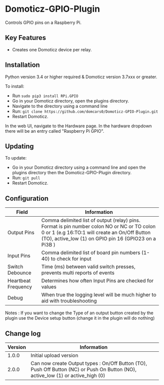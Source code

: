 # Domoticz-GPIO-Plugin

Controls GPIO pins on a Raspberry Pi.

## Key Features

* Creates one Domoticz device per relay.

## Installation

Python version 3.4 or higher required & Domoticz version 3.7xxx or greater.

To install:
* Run ```sudo pip3 install RPi.GPIO```
* Go in your Domoticz directory, open the plugins directory.
* Navigate to the directory using a command line
* Run: ```git clone https://github.com/domcars0/Domoticz-GPIO-Plugin.git```
* Restart Domoticz.

In the web UI, navigate to the Hardware page.  In the hardware dropdown there will be an entry called "Raspberry Pi GPIO".

## Updating

To update:
* Go in your Domoticz directory using a command line and open the plugins directory then the Domoticz-GPIO-Plugin directory.
* Run: ```git pull```
* Restart Domoticz.

## Configuration

| Field | Information|
| ----- | ---------- |
| Output Pins | Comma delimited list of output (relay) pins. Format is pin number colon NO or NC or TO colon 0 or 1 (e.g 16:TO:1 will create an On/Off Button (TO), active_low (1) on GPIO pin 16 (GPIO23 on a Pi3B ) |
| Input Pins | Comma delimited list of board pin numbers (1-40) to check for input |
| Switch Debounce | Time (ms) between valid switch presses, prevents multi reports of events |
| Heartbeat Frequency | Determines how often Input Pins are checked for values |
| Debug | When true the logging level will be much higher to aid with troubleshooting |

Notes : If you want to change the Type of an output button created by the plugin use the Device setup button (change it in the plugin will do nothing)

## Change log

| Version | Information|
| ----- | ---------- |
| 1.0.0 | Initial upload version |
| 2.0.0 | Can now create Output types : On/Off Button (TO), Push Off Button (NC) or Push On Button (NO), active_low (1) or active_high (0) |
